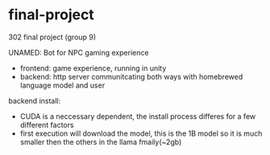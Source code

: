 # final-project
302 final project (group 9)

UNAMED: Bot for NPC gaming experience
- frontend: game experience, running in unity
- backend: http server communitcating both ways with homebrewed language model and user

backend install:
  - CUDA is a neccessary dependent, the install process differes for a few different factors
  - first execution will download the model, this is the 1B model so it is much smaller then the others in the llama fmaily(~2gb)
